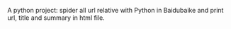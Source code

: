 A python project: spider all url relative with Python in Baidubaike and print url, title and summary in html file.
